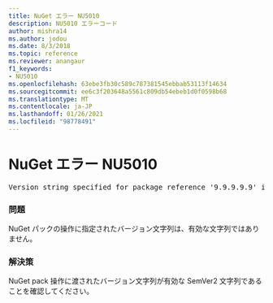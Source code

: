 ```yaml
---
title: NuGet エラー NU5010
description: NU5010 エラーコード
author: mishra14
ms.author: jodou
ms.date: 8/3/2018
ms.topic: reference
ms.reviewer: anangaur
f1_keywords:
- NU5010
ms.openlocfilehash: 63ebe3fb30c589c787381545ebbab53113f14634
ms.sourcegitcommit: ee6c3f203648a5561c809db54ebeb1d0f0598b68
ms.translationtype: MT
ms.contentlocale: ja-JP
ms.lasthandoff: 01/26/2021
ms.locfileid: "98778491"
---
```

# <a name="nuget-error-nu5010"></a>NuGet エラー NU5010
<pre>Version string specified for package reference '9.9.9.9.9' is invalid.</pre>

### <a name="issue"></a>問題

NuGet パックの操作に指定されたバージョン文字列は、有効な文字列ではありません。


### <a name="solution"></a>解決策

NuGet pack 操作に渡されたバージョン文字列が有効な SemVer2 文字列であることを確認してください。

